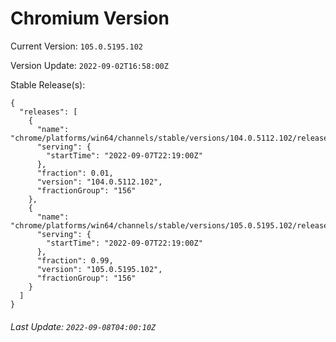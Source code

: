 # Chromium Version

Current Version: `105.0.5195.102`

Version Update: `2022-09-02T16:58:00Z`

Stable Release(s):
```
{
  "releases": [
    {
      "name": "chrome/platforms/win64/channels/stable/versions/104.0.5112.102/releases/1662589140",
      "serving": {
        "startTime": "2022-09-07T22:19:00Z"
      },
      "fraction": 0.01,
      "version": "104.0.5112.102",
      "fractionGroup": "156"
    },
    {
      "name": "chrome/platforms/win64/channels/stable/versions/105.0.5195.102/releases/1662589140",
      "serving": {
        "startTime": "2022-09-07T22:19:00Z"
      },
      "fraction": 0.99,
      "version": "105.0.5195.102",
      "fractionGroup": "156"
    }
  ]
}
```

###### Last Update: `2022-09-08T04:00:10Z`
